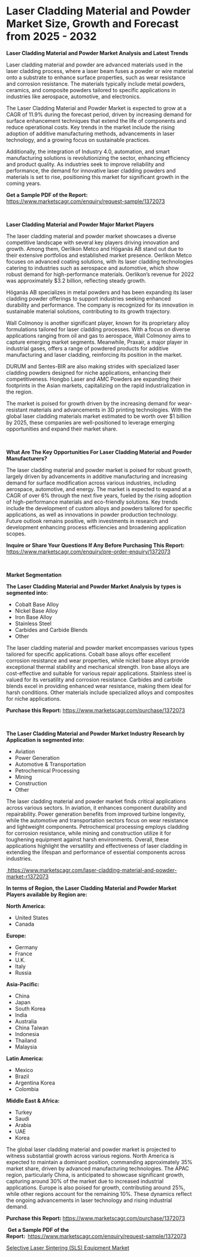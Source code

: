 <p><h1>Laser Cladding Material and Powder Market Size, Growth and Forecast from 2025 - 2032</h1></p><p><strong>Laser Cladding Material and Powder Market Analysis and Latest Trends</strong></p>
<p><p>Laser cladding material and powder are advanced materials used in the laser cladding process, where a laser beam fuses a powder or wire material onto a substrate to enhance surface properties, such as wear resistance and corrosion resistance. The materials typically include metal powders, ceramics, and composite powders tailored to specific applications in industries like aerospace, automotive, and electronics.</p><p>The Laser Cladding Material and Powder Market is expected to grow at a CAGR of 11.9% during the forecast period, driven by increasing demand for surface enhancement techniques that extend the life of components and reduce operational costs. Key trends in the market include the rising adoption of additive manufacturing methods, advancements in laser technology, and a growing focus on sustainable practices. </p><p>Additionally, the integration of Industry 4.0, automation, and smart manufacturing solutions is revolutionizing the sector, enhancing efficiency and product quality. As industries seek to improve reliability and performance, the demand for innovative laser cladding powders and materials is set to rise, positioning this market for significant growth in the coming years.</p></p>
<p><strong>Get a Sample PDF of the Report:&nbsp;</strong> <a href="https://www.marketscagr.com/enquiry/request-sample/1372073?utm_campaign=2337&utm_medium=2&utm_source=Github&utm_content=ia&utm_term=22032025&utm_id=laser-cladding-material-and-powder">https://www.marketscagr.com/enquiry/request-sample/1372073</a></p>
<p>&nbsp;</p>
<p><strong>Laser Cladding Material and Powder Major Market Players</strong></p>
<p><p>The laser cladding material and powder market showcases a diverse competitive landscape with several key players driving innovation and growth. Among them, Oerlikon Metco and Höganäs AB stand out due to their extensive portfolios and established market presence. Oerlikon Metco focuses on advanced coating solutions, with its laser cladding technologies catering to industries such as aerospace and automotive, which show robust demand for high-performance materials. Oerlikon’s revenue for 2022 was approximately $3.2 billion, reflecting steady growth.</p><p>Höganäs AB specializes in metal powders and has been expanding its laser cladding powder offerings to support industries seeking enhanced durability and performance. The company is recognized for its innovation in sustainable material solutions, contributing to its growth trajectory.</p><p>Wall Colmonoy is another significant player, known for its proprietary alloy formulations tailored for laser cladding processes. With a focus on diverse applications ranging from oil and gas to aerospace, Wall Colmonoy aims to capture emerging market segments. Meanwhile, Praxair, a major player in industrial gases, offers a range of powdered products for additive manufacturing and laser cladding, reinforcing its position in the market.</p><p>DURUM and Sentes-BIR are also making strides with specialized laser cladding powders designed for niche applications, enhancing their competitiveness. Hongbo Laser and AMC Powders are expanding their footprints in the Asian markets, capitalizing on the rapid industrialization in the region.</p><p>The market is poised for growth driven by the increasing demand for wear-resistant materials and advancements in 3D printing technologies. With the global laser cladding materials market estimated to be worth over $1 billion by 2025, these companies are well-positioned to leverage emerging opportunities and expand their market share.</p></p>
<p>&nbsp;</p>
<p><strong>What Are The Key Opportunities For Laser Cladding Material and Powder Manufacturers?</strong></p>
<p><p>The laser cladding material and powder market is poised for robust growth, largely driven by advancements in additive manufacturing and increasing demand for surface modification across various industries, including aerospace, automotive, and energy. The market is expected to expand at a CAGR of over 6% through the next five years, fueled by the rising adoption of high-performance materials and eco-friendly solutions. Key trends include the development of custom alloys and powders tailored for specific applications, as well as innovations in powder production technology. Future outlook remains positive, with investments in research and development enhancing process efficiencies and broadening application scopes.</p></p>
<p><strong>Inquire or Share Your Questions If Any Before Purchasing This Report:</strong> <a href="https://www.marketscagr.com/enquiry/pre-order-enquiry/1372073?utm_campaign=2337&utm_medium=2&utm_source=Github&utm_content=ia&utm_term=22032025&utm_id=laser-cladding-material-and-powder">https://www.marketscagr.com/enquiry/pre-order-enquiry/1372073</a></p>
<p>&nbsp;</p>
<p><strong>Market Segmentation</strong></p>
<p><strong>The Laser Cladding Material and Powder Market Analysis by types is segmented into:</strong></p>
<p><ul><li>Cobalt Base Alloy</li><li>Nickel Base Alloy</li><li>Iron Base Alloy</li><li>Stainless Steel</li><li>Carbides and Carbide Blends</li><li>Other</li></ul></p>
<p><p>The laser cladding material and powder market encompasses various types tailored for specific applications. Cobalt base alloys offer excellent corrosion resistance and wear properties, while nickel base alloys provide exceptional thermal stability and mechanical strength. Iron base alloys are cost-effective and suitable for various repair applications. Stainless steel is valued for its versatility and corrosion resistance. Carbides and carbide blends excel in providing enhanced wear resistance, making them ideal for harsh conditions. Other materials include specialized alloys and composites for niche applications.</p></p>
<p><strong>Purchase this Report:&nbsp;</strong><a href="https://www.marketscagr.com/purchase/1372073?utm_campaign=2337&utm_medium=2&utm_source=Github&utm_content=ia&utm_term=22032025&utm_id=laser-cladding-material-and-powder">https://www.marketscagr.com/purchase/1372073</a></p>
<p>&nbsp;</p>
<p><strong>The Laser Cladding Material and Powder Market Industry Research by Application is segmented into:</strong></p>
<p><ul><li>Aviation</li><li>Power Generation</li><li>Automotive & Transportation</li><li>Petrochemical Processing</li><li>Mining</li><li>Construction</li><li>Other</li></ul></p>
<p><p>The laser cladding material and powder market finds critical applications across various sectors. In aviation, it enhances component durability and repairability. Power generation benefits from improved turbine longevity, while the automotive and transportation sectors focus on wear resistance and lightweight components. Petrochemical processing employs cladding for corrosion resistance, while mining and construction utilize it for toughening equipment against harsh environments. Overall, these applications highlight the versatility and effectiveness of laser cladding in extending the lifespan and performance of essential components across industries.</p></p>
<p><a href="https://www.marketscagr.com/laser-cladding-material-and-powder-market-r1372073?utm_campaign=2337&utm_medium=2&utm_source=Github&utm_content=ia&utm_term=22032025&utm_id=laser-cladding-material-and-powder">&nbsp;https://www.marketscagr.com/laser-cladding-material-and-powder-market-r1372073</a></p>
<p><strong>In terms of Region, the Laser Cladding Material and Powder Market Players available by Region are:</strong></p>
<p>
    <p> <strong> North America: </strong>
        <ul>
            <li>United States</li>
            <li>Canada</li>
        </ul>
        </p> 
    <p> <strong> Europe: </strong>
        <ul>
            <li>Germany</li>
            <li>France</li>
            <li>U.K.</li>
            <li>Italy</li>
            <li>Russia</li>
        </ul>
        </p> 
    <p> <strong> Asia-Pacific: </strong>
        <ul>
            <li>China</li>
            <li>Japan</li>
            <li>South Korea</li>
            <li>India</li>
            <li>Australia</li>
            <li>China Taiwan</li>
            <li>Indonesia</li>
            <li>Thailand</li>
            <li>Malaysia</li>
        </ul>
        </p> 
    <p> <strong> Latin America: </strong>
        <ul>
            <li>Mexico</li>
            <li>Brazil</li>
            <li>Argentina Korea</li>
            <li>Colombia</li>
        </ul>
        </p> 
    <p> <strong> Middle East & Africa: </strong>
        <ul>
            <li>Turkey</li>
            <li>Saudi</li>
            <li>Arabia</li>
            <li>UAE</li>
            <li>Korea</li>
        </ul>
    </p>
    </p>
<p><p>The global laser cladding material and powder market is projected to witness substantial growth across various regions. North America is expected to maintain a dominant position, commanding approximately 35% market share, driven by advanced manufacturing technologies. The APAC region, particularly China, is anticipated to showcase significant growth, capturing around 30% of the market due to increased industrial applications. Europe is also poised for growth, contributing around 25%, while other regions account for the remaining 10%. These dynamics reflect the ongoing advancements in laser technology and rising industrial demand.</p></p>
<p><strong>Purchase this Report: </strong><a href="https://www.marketscagr.com/purchase/1372073?utm_campaign=2337&utm_medium=2&utm_source=Github&utm_content=ia&utm_term=22032025&utm_id=laser-cladding-material-and-powder">https://www.marketscagr.com/purchase/1372073</a></p>
<p>&nbsp;<strong>Get a Sample PDF of the Report:&nbsp;&nbsp;</strong><a href="https://www.marketscagr.com/enquiry/request-sample/1372073?utm_campaign=2337&utm_medium=2&utm_source=Github&utm_content=ia&utm_term=22032025&utm_id=laser-cladding-material-and-powder">https://www.marketscagr.com/enquiry/request-sample/1372073</a></p>
<p><strong></strong></p>
<p><p><a href="https://github.com/lehumiston1971679/Market-Research-Report-List-1/blob/main/selective-laser-sintering-sls-equipment-market.md?utm_campaign=2337&utm_medium=2&utm_source=Github&utm_content=ia&utm_term=22032025&utm_id=laser-cladding-material-and-powder">Selective Laser Sintering (SLS) Equipment Market</a></p></p>